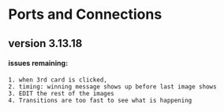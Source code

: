 # Ports and Connections



## version 3.13.18

#### issues remaining:
    1. when 3rd card is clicked, 
    2. timing: winning message shows up before last image shows
    3. EDIT the rest of the images
    4. Transitions are too fast to see what is happening